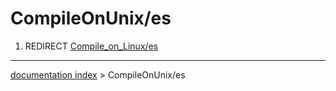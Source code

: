 # CompileOnUnix/es
1.  REDIRECT [Compile\_on\_Linux/es](Compile_on_Linux/es.md)

---
[documentation index](../README.md) > CompileOnUnix/es
